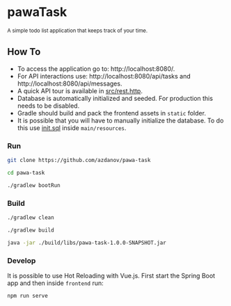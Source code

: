 # pawaTask

<small>A simple todo list application that keeps track of your time.</small>

## How To

* To access the application go to: http://localhost:8080/.
* For API interactions use: http://localhost:8080/api/tasks and http://localhost:8080/api/messages.
* A quick API tour is available in [src/rest.http](src/rest.http).
* Database is automatically initialized and seeded. For production this needs to be disabled.
* Gradle should build and pack the frontend assets in `static` folder.
* It is possible that you will have to manually initialize the database. To do this use [init.sql](src/main/resources/init.sql) inside `main/resources`.

### Run

```bash
git clone https://github.com/azdanov/pawa-task

cd pawa-task

./gradlew bootRun
```

### Build

```bash
./gradlew clean

./gradlew build

java -jar ./build/libs/pawa-task-1.0.0-SNAPSHOT.jar
```

### Develop

It is possible to use Hot Reloading with Vue.js. First start the Spring Boot app and then inside `frontend` run:

```bash
npm run serve
```
